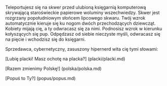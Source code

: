 Teleportujesz się na skwer przed ulubioną księgarnią 
komputerową skrywającą staroświeckie papierowe woluminy 
wszechwiedzy. Skwer jest rozgrzany popołudniowym słońcem 
lipcowego skwaru. Twój wzrok automatycznie kieruje się ku 
nogom dwóch przechodzących dziewcząt. Kobiety mijają cię, 
a ty odwracasz się za nimi. Podnosisz wzrok w kierunku 
kołyszących się pup. Odpędzasz od siebie nieczyste myśli, 
odwracasz się na pięcie i wchodzisz się do księgarni. 

Sprzedawca, cybernetyczny, zasuszony hipernerd wita cię tymi 
słowami:

[Lubię placki! Masz ochotę na placka?] (placki/placki.md)

[Razem zmienimy Polskę!] (polska/polska.md)

[Popuś to Ty?] (popus/popus.md)